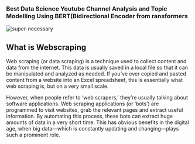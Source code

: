 ### Best Data Science Youtube Channel Analysis and Topic Modelling Using BERT(Bidirectional Encoder from ransformers

![super-necessary](https://user-images.githubusercontent.com/73512374/191668125-8538020b-6c7b-411f-8219-5d5c7ff7d40d.png)

## What is Webscraping
Web scraping (or data scraping) is a technique used to collect content and data from the internet. This data is usually saved in a local file so that it can be manipulated and analyzed as needed. If you’ve ever copied and pasted content from a website into an Excel spreadsheet, this is essentially what web scraping is, but on a very small scale.

However, when people refer to ‘web scrapers,’ they’re usually talking about software applications. Web scraping applications (or ‘bots’) are programmed to visit websites, grab the relevant pages and extract useful information. By automating this process, these bots can extract huge amounts of data in a very short time. This has obvious benefits in the digital age, when big data—which is constantly updating and changing—plays such a prominent role.

